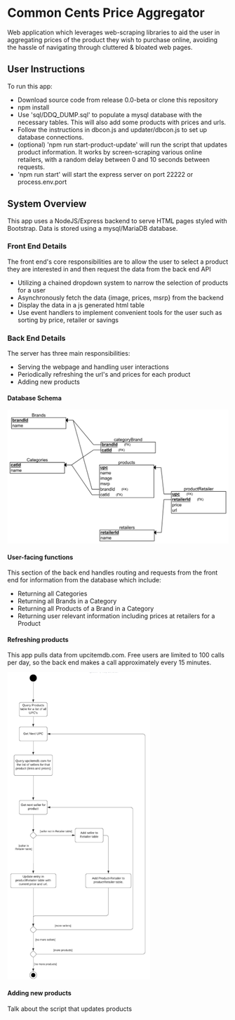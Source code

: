 # Common Cents Price Aggregator
Web application which  leverages web-scraping libraries to aid the user in aggregating prices of the product they wish to purchase online, avoiding the hassle of navigating through cluttered & bloated web pages. 

## User Instructions
To run this app:
* Download source code from release 0.0-beta or clone this repository
* npm install
* Use 'sql/DDQ_DUMP.sql' to populate a mysql database with the necessary tables. This will also add some products with prices and urls.
* Follow the instructions in dbcon.js and updater/dbcon.js to set up database connections.
* (optional) 'npm run start-product-update' will run the script that updates product information. It works by screen-scraping various online retailers, with a random delay between 0 and 10 seconds between requests.
* 'npm run start' will start the express server on port 22222 or process.env.port

## System Overview
This app uses a NodeJS/Express backend to serve HTML pages styled with Bootstrap. Data is stored using a mysql/MariaDB database.

### Front End Details
The front end's core responsibilities are to allow the user to select a product they are interested in and then request the data from the back end API
* Utilizing a chained dropdown system to narrow the selection of products for a user
* Asynchronously fetch the data {image, prices, msrp} from the backend
* Display the data in a js generated html table
* Use event handlers to implement convenient tools for the user such as sorting by price, retailer or savings 

### Back End Details
The server has three main responsibilities:
* Serving the webpage and handling user interactions
* Periodically refreshing the url's and prices for each product
* Adding new products

#### Database Schema
![db schema](db_schema.png)

#### User-facing functions
This section of the back end handles routing and requests from the front end for information from the database which include:
* Returning all Categories
* Returning all Brands in a Category
* Returning all Products of a Brand in a Category
* Returning user relevant information including prices at retailers for a Product 

#### Refreshing products
This app pulls data from upcitemdb.com. Free users are limited to 100 calls per day, so the back end makes a call approximately every 15 minutes.

<img src="link_price_update.png" alt="alt text" height="700">

#### Adding new products
Talk about the script that updates products
